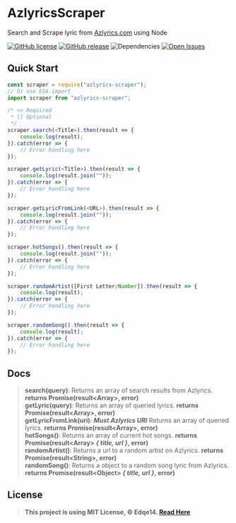 # AzlyricsScraper
Search and Scrape lyric from [Azlyrics.com](https://www.azlyrics.com/) using Node

[![GitHub license](https://img.shields.io/github/license/Edqe14/AzlyricScraper.svg?style=for-the-badge)](https://github.com/Edqe14/AzlyricScraper/blob/master/LICENSE)
[![GitHub release](https://img.shields.io/github/v/release/Edqe14/AzlyricScraper.svg?style=for-the-badge)](https://github.com/Edqe14/AzlyricScraper/releases/)
![Dependencies](https://img.shields.io/librariesio/release/npm/azlyrics-scraper?style=for-the-badge)
[![Open Issues](https://img.shields.io/bitbucket/issues-raw/Edqe14/AzlyricScraper?style=for-the-badge)](https://github.com/Edqe14/AzylricsScraper/issues)

## Quick Start
```js
const scraper = require("azlyrics-scraper");
// Or use ES6 import
import scraper from "azlyrics-scraper";

/* <> Required
 * [] Optional
 */
scraper.search(<Title>).then(result => {
    console.log(result);
}).catch(error => {
    // Error handling here
});

scraper.getLyric(<Title>).then(result => {
    console.log(result.join(""));
}).catch(error => {
    // Error handling here
});

scraper.getLyricFromLink(<URL>).then(result => {
    console.log(result.join(""));
}).catch(error => {
    // Error handling here
});

scraper.hotSongs().then(result => {
    console.log(result.join(""));
}).catch(error => {
    // Error handling here
});

scraper.randomArtist([First Letter/Number]).then(result => {
    console.log(result);
}).catch(error => {
    // Error handling here
});

scraper.randomSong().then(result => {
    console.log(result);
}).catch(error => {
    // Error handling here
});
```

## Docs
> **search(query)**: Returns an array of search results from Azlyrics. **returns Promise(result\<Array\>, error)**  
> **getLyric(query)**: Returns an array of queried lyrics. **returns Promise(result\<Array\>, error)**  
> **getLyricFromLink(uri)**: **_Must Azlyrics URI_** Returns an array of queried lyrics. **returns Promise(result\<Array\>, error)**  
> **hotSongs()**: Returns an array of current hot songs. **returns Promise(result\<Array\> _{ title, url }_, error)**  
> **randomArtist()**: Returns a url to a random artist on Azlyrics. **returns Promise(result\<String\>, error)**  
> **randomSong()**: Returns a object to a random song lyric from Azlyrics. **returns Promise(result\<Object\> _{ title, url }_, error)**

## License
> **This project is using MIT License, © Edqe14. [Read Here](https://github.com/Edqe14/AzylricsScraper/blob/master/LICENSE)**
